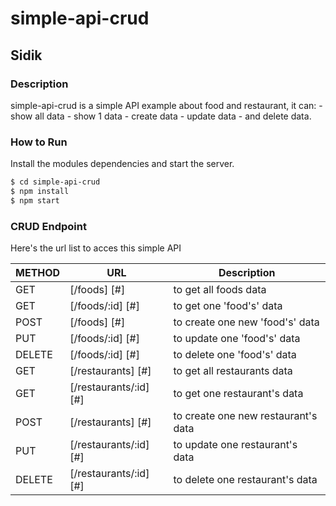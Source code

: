 # simple-api-crud
## Sidik

### Description

simple-api-crud is a simple API example about food and restaurant, it can:
    - show all data
    - show 1 data
    - create data
    - update data
    - and delete data.

### How to Run

Install the modules dependencies and start the server.

```sh
$ cd simple-api-crud
$ npm install
$ npm start
```

### CRUD Endpoint

Here's the url list to acces this simple API

| METHOD | URL | Description |
| ----- | ----- | ----- |
| GET | [/foods] [#]| to get all foods data |
| GET | [/foods/:id] [#]| to get one 'food's' data |
| POST | [/foods] [#]| to create one new 'food's' data |
| PUT | [/foods/:id] [#]| to update one 'food's' data |
| DELETE | [/foods/:id] [#]| to delete one 'food's' data |
| GET | [/restaurants] [#]| to get all restaurants data |
| GET | [/restaurants/:id] [#]| to get one restaurant's data |
| POST | [/restaurants] [#]| to create one new restaurant's data |
| PUT | [/restaurants/:id] [#]| to update one restaurant's data |
| DELETE | [/restaurants/:id] [#]| to delete one restaurant's data |
